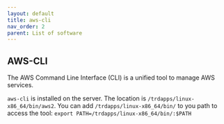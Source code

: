 ```yaml
---
layout: default
title: aws-cli
nav_order: 2
parent: List of software
---
```


## AWS-CLI

The AWS Command Line Interface (CLI) is a unified tool to manage AWS services.

`aws-cli` is installed on the server.
The location is `/trdapps/linux-x86_64/bin/aws2`.
You can add `/trdapps/linux-x86_64/bin/` to you path to access the tool: `export PATH=/trdapps/linux-x86_64/bin/:$PATH`
